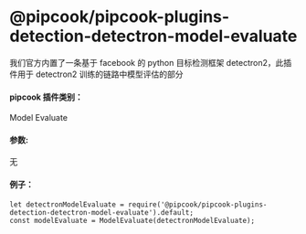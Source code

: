 # @pipcook/pipcook-plugins-detection-detectron-model-evaluate

我们官方内置了一条基于 facebook 的 python 目标检测框架 detectron2，此插件用于 detectron2 训练的链路中模型评估的部分

<a name="klNlr"></a>
#### pipcook 插件类别：
Model Evaluate

<a name="xzxwP"></a>
#### 参数: 
无

<a name="z3d7G"></a>
#### 例子：

```
let detectronModelEvaluate = require('@pipcook/pipcook-plugins-detection-detectron-model-evaluate').default;
const modelEvaluate = ModelEvaluate(detectronModelEvaluate);
```



